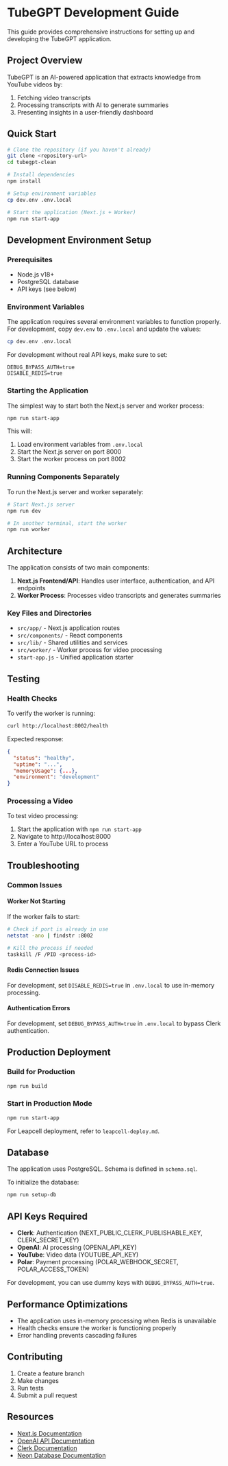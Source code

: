 # TubeGPT Development Guide

This guide provides comprehensive instructions for setting up and developing the TubeGPT application.

## Project Overview

TubeGPT is an AI-powered application that extracts knowledge from YouTube videos by:
1. Fetching video transcripts
2. Processing transcripts with AI to generate summaries
3. Presenting insights in a user-friendly dashboard

## Quick Start

```bash
# Clone the repository (if you haven't already)
git clone <repository-url>
cd tubegpt-clean

# Install dependencies
npm install

# Setup environment variables
cp dev.env .env.local

# Start the application (Next.js + Worker)
npm run start-app
```

## Development Environment Setup

### Prerequisites

- Node.js v18+ 
- PostgreSQL database
- API keys (see below)

### Environment Variables

The application requires several environment variables to function properly. For development, copy `dev.env` to `.env.local` and update the values:

```bash
cp dev.env .env.local
```

For development without real API keys, make sure to set:

```
DEBUG_BYPASS_AUTH=true
DISABLE_REDIS=true
```

### Starting the Application

The simplest way to start both the Next.js server and worker process:

```bash
npm run start-app
```

This will:
1. Load environment variables from `.env.local`
2. Start the Next.js server on port 8000
3. Start the worker process on port 8002

### Running Components Separately

To run the Next.js server and worker separately:

```bash
# Start Next.js server
npm run dev

# In another terminal, start the worker
npm run worker
```

## Architecture

The application consists of two main components:

1. **Next.js Frontend/API**: Handles user interface, authentication, and API endpoints
2. **Worker Process**: Processes video transcripts and generates summaries

### Key Files and Directories

- `src/app/` - Next.js application routes
- `src/components/` - React components
- `src/lib/` - Shared utilities and services
- `src/worker/` - Worker process for video processing
- `start-app.js` - Unified application starter

## Testing

### Health Checks

To verify the worker is running:

```bash
curl http://localhost:8002/health
```

Expected response:
```json
{
  "status": "healthy",
  "uptime": "...",
  "memoryUsage": {...},
  "environment": "development"
}
```

### Processing a Video

To test video processing:

1. Start the application with `npm run start-app`
2. Navigate to http://localhost:8000
3. Enter a YouTube URL to process

## Troubleshooting

### Common Issues

#### Worker Not Starting

If the worker fails to start:

```bash
# Check if port is already in use
netstat -ano | findstr :8002

# Kill the process if needed
taskkill /F /PID <process-id>
```

#### Redis Connection Issues

For development, set `DISABLE_REDIS=true` in `.env.local` to use in-memory processing.

#### Authentication Errors

For development, set `DEBUG_BYPASS_AUTH=true` in `.env.local` to bypass Clerk authentication.

## Production Deployment

### Build for Production

```bash
npm run build
```

### Start in Production Mode

```bash
npm run start-app
```

For Leapcell deployment, refer to `leapcell-deploy.md`.

## Database

The application uses PostgreSQL. Schema is defined in `schema.sql`.

To initialize the database:

```bash
npm run setup-db
```

## API Keys Required

- **Clerk**: Authentication (NEXT_PUBLIC_CLERK_PUBLISHABLE_KEY, CLERK_SECRET_KEY)
- **OpenAI**: AI processing (OPENAI_API_KEY)
- **YouTube**: Video data (YOUTUBE_API_KEY)
- **Polar**: Payment processing (POLAR_WEBHOOK_SECRET, POLAR_ACCESS_TOKEN)

For development, you can use dummy keys with `DEBUG_BYPASS_AUTH=true`.

## Performance Optimizations

- The application uses in-memory processing when Redis is unavailable
- Health checks ensure the worker is functioning properly
- Error handling prevents cascading failures

## Contributing

1. Create a feature branch
2. Make changes
3. Run tests
4. Submit a pull request

## Resources

- [Next.js Documentation](https://nextjs.org/docs)
- [OpenAI API Documentation](https://platform.openai.com/docs/api-reference)
- [Clerk Documentation](https://clerk.com/docs)
- [Neon Database Documentation](https://neon.tech/docs) 